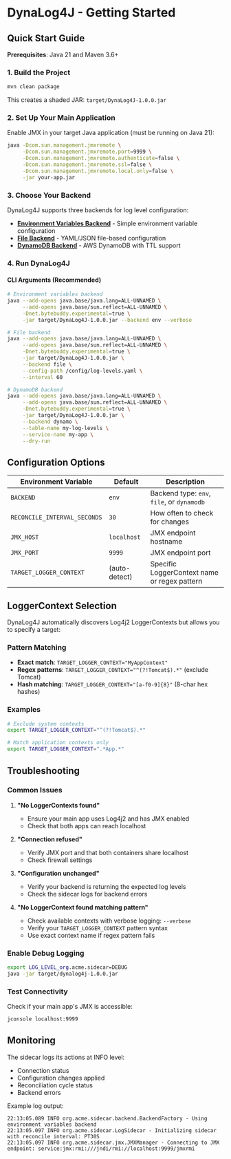 # DynaLog4J - Getting Started

## Quick Start Guide

**Prerequisites**: Java 21 and Maven 3.6+

### 1. Build the Project

```bash
mvn clean package
```

This creates a shaded JAR: `target/DynaLog4J-1.0.0.jar`

### 2. Set Up Your Main Application

Enable JMX in your target Java application (must be running on Java 21):

```bash
java -Dcom.sun.management.jmxremote \
     -Dcom.sun.management.jmxremote.port=9999 \
     -Dcom.sun.management.jmxremote.authenticate=false \
     -Dcom.sun.management.jmxremote.ssl=false \
     -Dcom.sun.management.jmxremote.local.only=false \
     -jar your-app.jar
```

### 3. Choose Your Backend

DynaLog4J supports three backends for log level configuration:

- **[Environment Variables Backend](env-backend.md)** - Simple environment variable configuration
- **[File Backend](file-backend.md)** - YAML/JSON file-based configuration
- **[DynamoDB Backend](dynamodb-backend.md)** - AWS DynamoDB with TTL support

### 4. Run DynaLog4J

#### CLI Arguments (Recommended)

```bash
# Environment variables backend
java --add-opens java.base/java.lang=ALL-UNNAMED \
     --add-opens java.base/sun.reflect=ALL-UNNAMED \
     -Dnet.bytebuddy.experimental=true \
     -jar target/DynaLog4J-1.0.0.jar --backend env --verbose

# File backend
java --add-opens java.base/java.lang=ALL-UNNAMED \
     --add-opens java.base/sun.reflect=ALL-UNNAMED \
     -Dnet.bytebuddy.experimental=true \
     -jar target/DynaLog4J-1.0.0.jar \
     --backend file \
     --config-path /config/log-levels.yaml \
     --interval 60

# DynamoDB backend
java --add-opens java.base/java.lang=ALL-UNNAMED \
     --add-opens java.base/sun.reflect=ALL-UNNAMED \
     -Dnet.bytebuddy.experimental=true \
     -jar target/DynaLog4J-1.0.0.jar \
     --backend dynamo \
     --table-name my-log-levels \
     --service-name my-app \
     --dry-run
```

## Configuration Options

| Environment Variable | Default | Description |
|---------------------|---------|-------------|
| `BACKEND` | `env` | Backend type: `env`, `file`, or `dynamodb` |
| `RECONCILE_INTERVAL_SECONDS` | `30` | How often to check for changes |
| `JMX_HOST` | `localhost` | JMX endpoint hostname |
| `JMX_PORT` | `9999` | JMX endpoint port |
| `TARGET_LOGGER_CONTEXT` | (auto-detect) | Specific LoggerContext name or regex pattern |

## LoggerContext Selection

DynaLog4J automatically discovers Log4j2 LoggerContexts but allows you to specify a target:

### Pattern Matching
- **Exact match**: `TARGET_LOGGER_CONTEXT="MyAppContext"`
- **Regex patterns**: `TARGET_LOGGER_CONTEXT="^(?!Tomcat$).*"` (exclude Tomcat)
- **Hash matching**: `TARGET_LOGGER_CONTEXT="[a-f0-9]{8}"` (8-char hex hashes)

### Examples
```bash
# Exclude system contexts
export TARGET_LOGGER_CONTEXT="^(?!Tomcat$).*"

# Match application contexts only
export TARGET_LOGGER_CONTEXT=".*App.*"
```

## Troubleshooting

### Common Issues

1. **"No LoggerContexts found"**
   - Ensure your main app uses Log4j2 and has JMX enabled
   - Check that both apps can reach localhost

2. **"Connection refused"**
   - Verify JMX port and that both containers share localhost
   - Check firewall settings

3. **"Configuration unchanged"**
   - Verify your backend is returning the expected log levels
   - Check the sidecar logs for backend errors

4. **"No LoggerContext found matching pattern"**
   - Check available contexts with verbose logging: `--verbose`
   - Verify your `TARGET_LOGGER_CONTEXT` pattern syntax
   - Use exact context name if regex pattern fails

### Enable Debug Logging

```bash
export LOG_LEVEL_org.acme.sidecar=DEBUG
java -jar target/dynalog4j-1.0.0.jar
```

### Test Connectivity

Check if your main app's JMX is accessible:
```bash
jconsole localhost:9999
```

## Monitoring

The sidecar logs its actions at INFO level:
- Connection status
- Configuration changes applied
- Reconciliation cycle status
- Backend errors

Example log output:
```
22:13:05.089 INFO org.acme.sidecar.backend.BackendFactory - Using environment variables backend
22:13:05.097 INFO org.acme.sidecar.LogSidecar - Initializing sidecar with reconcile interval: PT30S
22:13:05.097 INFO org.acme.sidecar.jmx.JMXManager - Connecting to JMX endpoint: service:jmx:rmi:///jndi/rmi://localhost:9999/jmxrmi
```
